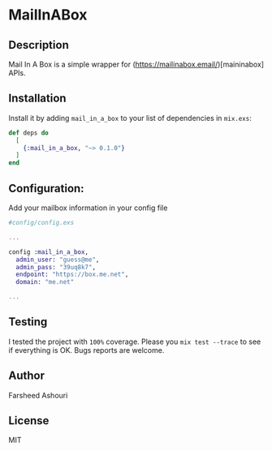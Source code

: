 # MailInABox

## Description

Mail In A Box is a simple wrapper for (https://mailinabox.email/)[maininabox]
APIs. 

## Installation

Install it by adding `mail_in_a_box` to your list of dependencies in `mix.exs`:

```elixir
def deps do
  [
    {:mail_in_a_box, "~> 0.1.0"}
  ]
end
```

## Configuration:

Add your mailbox information in your config file

```elixir
#config/config.exs

...

config :mail_in_a_box,
  admin_user: "guess@me",
  admin_pass: "39uq8k7",
  endpoint: "https://box.me.net",
  domain: "me.net"

...

```


## Testing

I tested the project with `100%` coverage. Please you `mix test --trace` to
see if everything is OK. Bugs reports are welcome.


## Author

Farsheed Ashouri

## License

MIT
